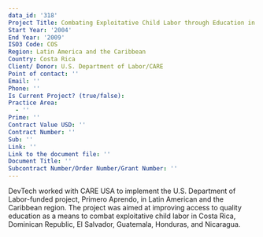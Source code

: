 ```yaml
---
data_id: '318'
Project Title: Combating Exploitative Child Labor through Education in Central America
Start Year: '2004'
End Year: '2009'
ISO3 Code: COS
Region: Latin America and the Caribbean
Country: Costa Rica
Client/ Donor: U.S. Department of Labor/CARE
Point of contact: ''
Email: ''
Phone: ''
Is Current Project? (true/false): 
Practice Area:
  - ''
Prime: ''
Contract Value USD: ''
Contract Number: ''
Sub: ''
Link: ''
Link to the document file: ''
Document Title: ''
Subcontract Number/Order Number/Grant Number: ''
---
```


DevTech worked with CARE USA to implement the U.S. Department of Labor-funded project, Primero Aprendo, in Latin American and the Caribbean region. The project was aimed at improving access to quality education as a means to combat exploitative child labor in Costa Rica, Dominican Republic, El Salvador, Guatemala, Honduras, and Nicaragua.